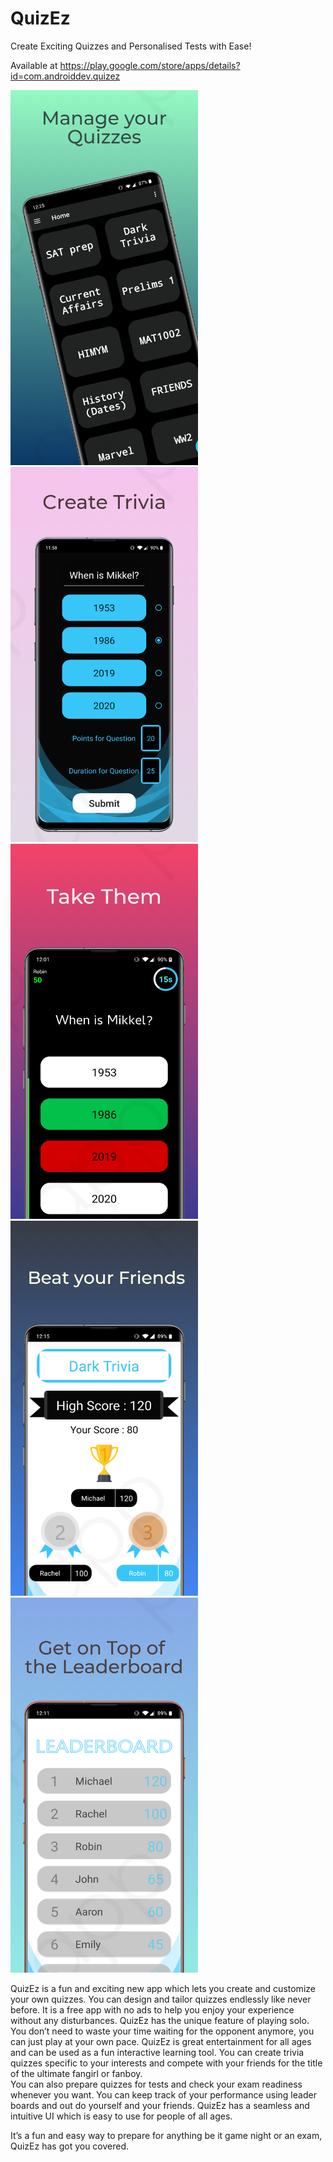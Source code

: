 # QuizEz
Create Exciting Quizzes and Personalised Tests with Ease!

Available at https://play.google.com/store/apps/details?id=com.androiddev.quizez


<img src="Images/image1.png" width="300">


<img src="Images/image2.png" width="300">


<img src="Images/image3.png" width="300">


<img src="Images/image4.png" width="300">


<img src="Images/image5.png" width="300">


QuizEz is a fun and exciting new app which lets you create and customize your own quizzes. You can design and tailor quizzes endlessly like never before. 
It is a free app with no ads to help you enjoy your experience without any disturbances. QuizEz has the unique feature of playing solo. You don’t need to waste your time waiting for the opponent anymore, you can just play at your own pace.
QuizEz is great entertainment for all ages and can be used as a fun interactive learning tool. 
You can create trivia quizzes specific to your interests and compete with your friends for the title of the ultimate fangirl or fanboy.  
You can also prepare quizzes for tests and check your exam readiness whenever you want. You can keep track of your performance using leader boards and out do yourself and your friends.
QuizEz has a seamless and intuitive UI which is easy to use for people of all ages. 

It’s a fun and easy way to prepare for anything be it game night or an exam, QuizEz has got you covered.
